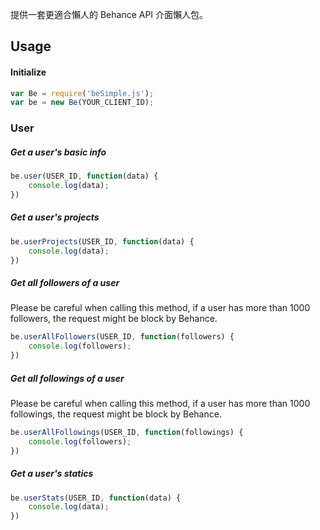 提供一套更適合懶人的 Behance API 介面懶人包。

## Usage
#### Initialize
```js
var Be = require('beSimple.js');
var be = new Be(YOUR_CLIENT_ID);
```
### User

##### Get a user's basic info
```js
be.user(USER_ID, function(data) {
	console.log(data);
})
```

##### Get a user's projects
```js
be.userProjects(USER_ID, function(data) {
	console.log(data);
})
```

##### Get all followers of a user
Please be careful when calling this method, if a user has more than 1000 followers, the request might be block by Behance.
```js
be.userAllFollowers(USER_ID, function(followers) {
	console.log(followers);
})
```

##### Get all followings of a user
Please be careful when calling this method, if a user has more than 1000 followings, the request might be block by Behance.
```js
be.userAllFollowings(USER_ID, function(followings) {
	console.log(followers);
})
```

##### Get a user's statics
```js
be.userStats(USER_ID, function(data) {
	console.log(data);
})
```